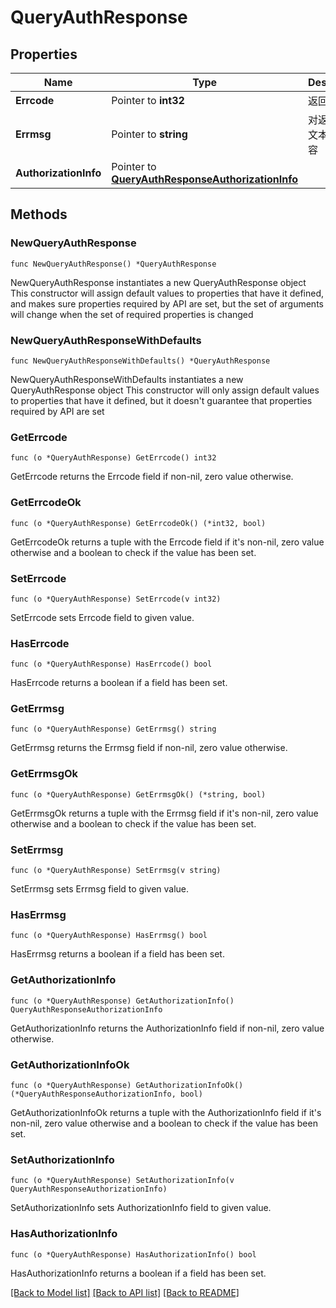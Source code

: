 # QueryAuthResponse

## Properties

Name | Type | Description | Notes
------------ | ------------- | ------------- | -------------
**Errcode** | Pointer to **int32** | 返回码 | [optional] 
**Errmsg** | Pointer to **string** | 对返回码的文本描述内容 | [optional] 
**AuthorizationInfo** | Pointer to [**QueryAuthResponseAuthorizationInfo**](QueryAuthResponseAuthorizationInfo.md) |  | [optional] 

## Methods

### NewQueryAuthResponse

`func NewQueryAuthResponse() *QueryAuthResponse`

NewQueryAuthResponse instantiates a new QueryAuthResponse object
This constructor will assign default values to properties that have it defined,
and makes sure properties required by API are set, but the set of arguments
will change when the set of required properties is changed

### NewQueryAuthResponseWithDefaults

`func NewQueryAuthResponseWithDefaults() *QueryAuthResponse`

NewQueryAuthResponseWithDefaults instantiates a new QueryAuthResponse object
This constructor will only assign default values to properties that have it defined,
but it doesn't guarantee that properties required by API are set

### GetErrcode

`func (o *QueryAuthResponse) GetErrcode() int32`

GetErrcode returns the Errcode field if non-nil, zero value otherwise.

### GetErrcodeOk

`func (o *QueryAuthResponse) GetErrcodeOk() (*int32, bool)`

GetErrcodeOk returns a tuple with the Errcode field if it's non-nil, zero value otherwise
and a boolean to check if the value has been set.

### SetErrcode

`func (o *QueryAuthResponse) SetErrcode(v int32)`

SetErrcode sets Errcode field to given value.

### HasErrcode

`func (o *QueryAuthResponse) HasErrcode() bool`

HasErrcode returns a boolean if a field has been set.

### GetErrmsg

`func (o *QueryAuthResponse) GetErrmsg() string`

GetErrmsg returns the Errmsg field if non-nil, zero value otherwise.

### GetErrmsgOk

`func (o *QueryAuthResponse) GetErrmsgOk() (*string, bool)`

GetErrmsgOk returns a tuple with the Errmsg field if it's non-nil, zero value otherwise
and a boolean to check if the value has been set.

### SetErrmsg

`func (o *QueryAuthResponse) SetErrmsg(v string)`

SetErrmsg sets Errmsg field to given value.

### HasErrmsg

`func (o *QueryAuthResponse) HasErrmsg() bool`

HasErrmsg returns a boolean if a field has been set.

### GetAuthorizationInfo

`func (o *QueryAuthResponse) GetAuthorizationInfo() QueryAuthResponseAuthorizationInfo`

GetAuthorizationInfo returns the AuthorizationInfo field if non-nil, zero value otherwise.

### GetAuthorizationInfoOk

`func (o *QueryAuthResponse) GetAuthorizationInfoOk() (*QueryAuthResponseAuthorizationInfo, bool)`

GetAuthorizationInfoOk returns a tuple with the AuthorizationInfo field if it's non-nil, zero value otherwise
and a boolean to check if the value has been set.

### SetAuthorizationInfo

`func (o *QueryAuthResponse) SetAuthorizationInfo(v QueryAuthResponseAuthorizationInfo)`

SetAuthorizationInfo sets AuthorizationInfo field to given value.

### HasAuthorizationInfo

`func (o *QueryAuthResponse) HasAuthorizationInfo() bool`

HasAuthorizationInfo returns a boolean if a field has been set.


[[Back to Model list]](../README.md#documentation-for-models) [[Back to API list]](../README.md#documentation-for-api-endpoints) [[Back to README]](../README.md)


